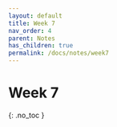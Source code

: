 ```yaml
---
layout: default
title: Week 7
nav_order: 4
parent: Notes
has_children: true
permalink: /docs/notes/week7
---
```


# Week 7
{: .no_toc }